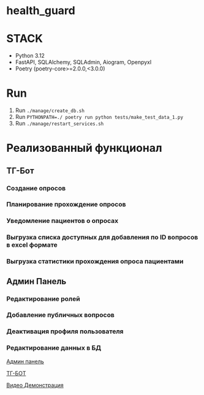 # health_guard

# STACK

- Python 3.12
- FastAPI, SQLAlchemy, SQLAdmin, Aiogram, Openpyxl
- Poetry (poetry-core>=2.0.0,<3.0.0)

# Run

1. Run ```./manage/create_db.sh```
2. Run ```PYTHONPATH=./ poetry run python tests/make_test_data_1.py```
3. Run ```./manage/restart_services.sh```

# Реализованный функционал

## ТГ-Бот
### Создание опросов
### Планирование прохождение опросов
### Уведомление пациентов о опросах
### Выгрузка списка доступных для добавления по ID вопросов в excel формате
### Выгрузка статистики прохождения опроса пациентами
## Админ Панель
### Редактирование ролей
### Добавление публичных вопросов
### Деактивация профиля пользователя
### Редактирование данных в БД
[Админ панель](http://87.228.96.60:5665/admin/)

[ТГ-БОТ](https://t.me/HelpMedSurveyBot)

[Видео Демонстрация](https://disk.yandex.ru/d/Fybp7e_DPfrZ4w)